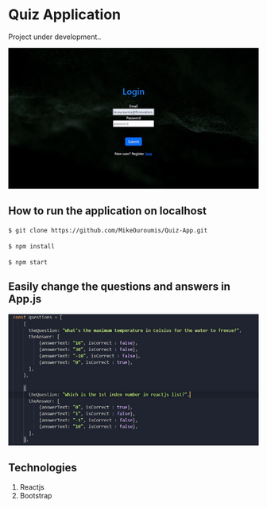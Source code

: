 # Quiz Application

Project under development..

![choosing category](./gifs/quiz2.gif)

## How to run the application on localhost

```
$ git clone https://github.com/MikeOuroumis/Quiz-App.git

$ npm install

$ npm start
```

## Easily change the questions and answers in App.js

![questions photo](https://github.com/MikeOuroumis/Quiz-App/blob/master/resources/questions.jpg)

## Technologies

1. Reactjs
2. Bootstrap
